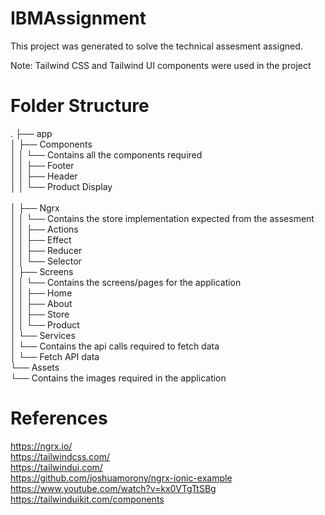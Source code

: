 # IBMAssignment

This project was generated to solve the technical assesment assigned.

Note: Tailwind CSS and Tailwind UI components were used in the project

# Folder Structure

.
├── app<br />
│   ├── Components <br />
│   │   └── Contains all the components required<br />
│   │       ├── Footer <br />
│   │       ├── Header <br />
│   │       └── Product Display <br /><br />
│   ├── Ngrx<br />
│   │   └── Contains the store implementation expected from the assesment <br />
│   │       ├── Actions <br />
│   │       ├── Effect <br />
│   │       ├── Reducer <br />
│   │       └── Selector <br />
│   ├── Screens <br />
│   │   └── Contains the screens/pages for the application <br />
│   │       ├── Home <br />
│   │       ├── About <br />
│   │       ├── Store <br />
│   │       └── Product <br />
│   └── Services <br />
│       └── Contains the api calls required to fetch data <br />
│           └── Fetch API data <br />
└── Assets <br />
    └── Contains the images required in the application <br />



# References
https://ngrx.io/ <br />
https://tailwindcss.com/ <br />
https://tailwindui.com/ <br />
https://github.com/joshuamorony/ngrx-ionic-example <br />
https://www.youtube.com/watch?v=kx0VTgTtSBg <br />
https://tailwinduikit.com/components <br />
